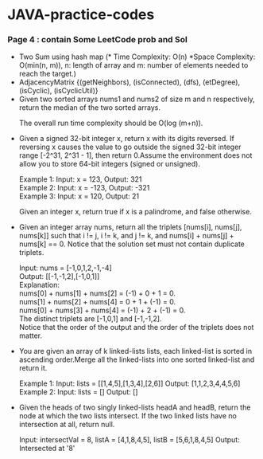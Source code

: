 # JAVA-practice-codes

<h3> Page 4 : contain Some LeetCode prob and Sol</h3>
<ul>
  <li> Two Sum using hash map (* Time Complexity: O(n)    *Space Complexity: O(min(n, m)), n: length of array and m: number of elements needed to reach the target.)</li>
  
  <li>AdjacencyMatrix {(getNeighbors), (isConnected), (dfs), (etDegree), (isCyclic), (isCyclicUtil)}</li>
  
  <li>Given two sorted arrays nums1 and nums2 of size m and n respectively, return the median of the two sorted arrays.

  The overall run time complexity should be O(log (m+n)).</li>
  
<li>Given a signed 32-bit integer x, return x with its digits reversed. If reversing x causes the value to go outside the signed 32-bit integer range [-2^31, 2^31 - 1], then return 0.Assume the environment does not allow you to store 64-bit integers (signed or unsigned).

Example 1: Input: x = 123, Output: 321   
Example 2: Input: x = -123, Output: -321   
Example 3: Input: x = 120, Output: 21

Given an integer x, return true if x is a palindrome, and false otherwise.</li>

<li>Given an integer array nums, return all the triplets [nums[i], nums[j], nums[k]] such that i != j, i != k, and j != k, and nums[i] + nums[j] + nums[k] == 0.
Notice that the solution set must not contain duplicate triplets.
  
Input: nums = [-1,0,1,2,-1,-4]<br>
Output: [[-1,-1,2],[-1,0,1]]<br>
Explanation: <br>
nums[0] + nums[1] + nums[2] = (-1) + 0 + 1 = 0.<br>
nums[1] + nums[2] + nums[4] = 0 + 1 + (-1) = 0.<br>
nums[0] + nums[3] + nums[4] = (-1) + 2 + (-1) = 0.<br>
The distinct triplets are [-1,0,1] and [-1,-1,2].<br>
Notice that the order of the output and the order of the triplets does not matter.</li>

<li>You are given an array of k linked-lists lists, each linked-list is sorted in ascending order.Merge all the linked-lists into one sorted linked-list and return it.

Example 1:  Input: lists = [[1,4,5],[1,3,4],[2,6]] Output: [1,1,2,3,4,4,5,6]<br>
Example 2:  Input: lists = [] Output: []</li>

<li>Given the heads of two singly linked-lists headA and headB, return the node at which the two lists intersect. If the two linked lists have no intersection at all, return null.

 Input: intersectVal = 8, listA = [4,1,8,4,5], listB = [5,6,1,8,4,5]
 Output: Intersected at '8'</li>
</ul>
